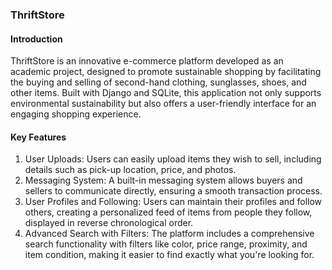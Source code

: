 ### ThriftStore
#### Introduction
ThriftStore is an innovative e-commerce platform developed as an academic project, designed to promote sustainable shopping by facilitating the buying and selling of second-hand clothing, sunglasses, shoes, and other items. Built with Django and SQLite, this application not only supports environmental sustainability but also offers a user-friendly interface for an engaging shopping experience.

#### Key Features
1) User Uploads: Users can easily upload items they wish to sell, including details such as pick-up location, price, and photos.
2) Messaging System: A built-in messaging system allows buyers and sellers to communicate directly, ensuring a smooth transaction process.
3) User Profiles and Following: Users can maintain their profiles and follow others, creating a personalized feed of items from people they follow, displayed in reverse chronological order.
4) Advanced Search with Filters: The platform includes a comprehensive search functionality with filters like color, price range, proximity, and item condition, making it easier to find exactly what you're looking for.
